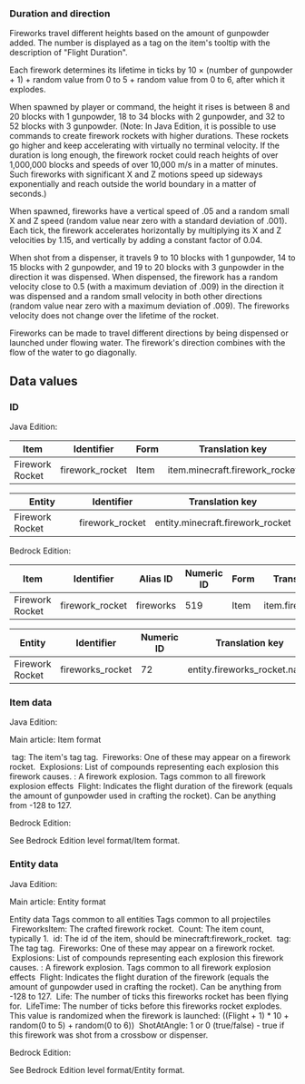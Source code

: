 ### Duration and direction
Fireworks travel different heights based on the amount of gunpowder added. The number is displayed as a tag on the item's tooltip with the description of "Flight Duration".

Each firework determines its lifetime in ticks by 10 × (number of gunpowder + 1) + random value from 0 to 5 + random value from 0 to 6, after which it explodes.

When spawned by player or command, the height it rises is between 8 and 20 blocks with 1 gunpowder, 18 to 34 blocks with 2 gunpowder, and 32 to 52 blocks with 3 gunpowder. 
(Note: In Java Edition, it is possible to use commands to create firework rockets with higher durations. These rockets go higher and keep accelerating with virtually no terminal velocity. If the duration is long enough, the firework rocket could reach heights of over 1,000,000 blocks and speeds of over 10,000 m/s in a matter of minutes. Such fireworks with significant X and Z motions speed up sideways exponentially and reach outside the world boundary in a matter of seconds.)

When spawned,  fireworks have a vertical speed of .05 and a random small X and Z speed (random value near zero with a standard deviation of .001). Each tick, the firework accelerates horizontally by multiplying its X and Z velocities by 1.15, and vertically by adding a constant factor of 0.04.

When shot from a dispenser, it travels 9 to 10 blocks with 1 gunpowder, 14 to 15 blocks with 2 gunpowder, and 19 to 20 blocks with 3 gunpowder in the direction it was dispensed. When dispensed, the firework has a random velocity close to 0.5 (with a maximum deviation of .009) in the direction it was dispensed and a random small velocity in both other directions (random value near zero with a maximum deviation of .009). The fireworks velocity does not change over the lifetime of the rocket.

Fireworks can be made to travel different directions by being dispensed or launched under flowing water. The firework's direction combines with the flow of the water to go diagonally.

## Data values
### ID
Java Edition:

| Item            | Identifier      | Form | Translation key                |
|-----------------|-----------------|------|--------------------------------|
| Firework Rocket | firework_rocket | Item | item.minecraft.firework_rocket |

| Entity          | Identifier      | Translation key                  |
|-----------------|-----------------|----------------------------------|
| Firework Rocket | firework_rocket | entity.minecraft.firework_rocket |

Bedrock Edition:

| Item            | Identifier      | Alias ID  | Numeric ID | Form | Translation key     |
|-----------------|-----------------|-----------|------------|------|---------------------|
| Firework Rocket | firework_rocket | fireworks | 519        | Item | item.fireworks.name |

| Entity          | Identifier       | Numeric ID | Translation key              |
|-----------------|------------------|------------|------------------------------|
| Firework Rocket | fireworks_rocket | 72         | entity.fireworks_rocket.name |

### Item data
Java Edition:

Main article: Item format

 tag: The item's tag tag.
 Fireworks: One of these may appear on a firework rocket.
 Explosions: List of compounds representing each explosion this firework causes.
: A firework explosion.
Tags common to all firework explosion effects
 Flight: Indicates the flight duration of the firework (equals the amount of gunpowder used in crafting the rocket). Can be anything from -128 to 127.

Bedrock Edition:

See Bedrock Edition level format/Item format.
### Entity data
Java Edition:

Main article: Entity format

 Entity data
Tags common to all entities
Tags common to all projectiles
 FireworksItem: The crafted firework rocket.
 Count: The item count, typically 1.
 id: The id of the item, should be minecraft:firework_rocket.
 tag: The tag tag.
 Fireworks: One of these may appear on a firework rocket.
 Explosions: List of compounds representing each explosion this firework causes.
: A firework explosion.
Tags common to all firework explosion effects
 Flight: Indicates the flight duration of the firework (equals the amount of gunpowder used in crafting the rocket). Can be anything from -128 to 127.
 Life: The number of ticks this fireworks rocket has been flying for.
 LifeTime: The number of ticks before this fireworks rocket explodes. This value is randomized when the firework is launched: ((Flight + 1) * 10 + random(0 to 5) + random(0 to 6))
 ShotAtAngle: 1 or 0 (true/false) - true if this firework was shot from a crossbow or dispenser.

Bedrock Edition:

See Bedrock Edition level format/Entity format.

